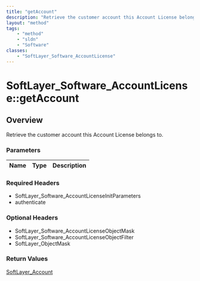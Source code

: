 ```yaml
---
title: "getAccount"
description: "Retrieve the customer account this Account License belongs to."
layout: "method"
tags:
    - "method"
    - "sldn"
    - "Software"
classes:
    - "SoftLayer_Software_AccountLicense"
---
```

# SoftLayer_Software_AccountLicense::getAccount
## Overview 
Retrieve the customer account this Account License belongs to.

### Parameters 
|Name | Type | Description |
| --- | --- | --- |


### Required Headers
* SoftLayer_Software_AccountLicenseInitParameters
* authenticate

### Optional Headers
* SoftLayer_Software_AccountLicenseObjectMask
* SoftLayer_Software_AccountLicenseObjectFilter
* SoftLayer_ObjectMask

### Return Values
<a href='/reference/datatypes/SoftLayer_Account'>SoftLayer_Account </a>
